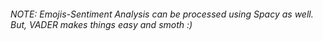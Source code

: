 ###### NOTE:  Emojis-Sentiment Analysis can be processed using Spacy as well. But, VADER makes things easy and smoth :) 
